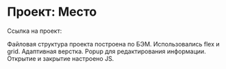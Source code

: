 # Проект: Место
Ссылка на проект: 

Файловая структура проекта построена по БЭМ.
Использовались flex и grid.
Адаптивная верстка.
Popup для редактирования информации. Открытие и закрытие настроено JS.

